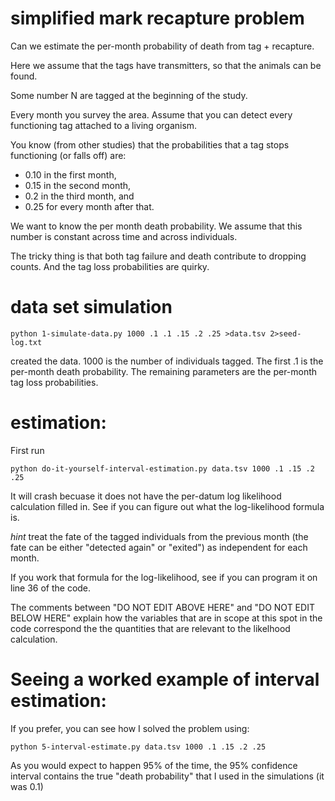 # simplified mark recapture problem

Can we estimate the per-month probability of death from 
tag + recapture. 

Here we assume that the tags have transmitters, so that the
animals can be found.

Some number N are tagged at the beginning of the study.

Every month you survey the area. Assume that you can detect 
every functioning tag attached to a living organism.

You know (from other studies) that the probabilities that a tag
stops functioning (or falls off) are:
  * 0.10 in the first month,
  * 0.15 in the second month,
  * 0.2 in the third month, and
  * 0.25 for every month after that.

We want to know the per month death probability. We assume that this
number is constant across time and across individuals.

The tricky thing is that both tag failure and death contribute to 
dropping counts.  And the tag loss probabilities are quirky. 

# data set simulation

    python 1-simulate-data.py 1000 .1 .1 .15 .2 .25 >data.tsv 2>seed-log.txt

created the data. 1000 is the number of individuals tagged.
The first .1 is the per-month death probability.
The remaining parameters are the per-month tag loss probabilities.


# estimation:
First run

    python do-it-yourself-interval-estimation.py data.tsv 1000 .1 .15 .2 .25

It will crash becuase it does not have the per-datum log likelihood calculation
filled in. See if you can figure out what the log-likelihood formula is.

*hint* treat the fate of the tagged individuals from the previous month 
  (the fate can be either "detected again" or "exited") as independent for 
  each month.


If you work that formula for the log-likelihood, see if you can program it on
line 36 of the code.

The comments between "DO NOT EDIT ABOVE HERE" and "DO NOT EDIT BELOW HERE"
explain how the variables that are in scope at this spot in the code correspond
the the quantities that are relevant to the likelhood calculation.


# Seeing a worked example of interval estimation:
If you prefer, you can see how I solved the problem using:

    python 5-interval-estimate.py data.tsv 1000 .1 .15 .2 .25

As you would expect to happen 95% of the time, the 95% confidence interval contains
the true "death probability" that I used in the simulations (it was 0.1)
